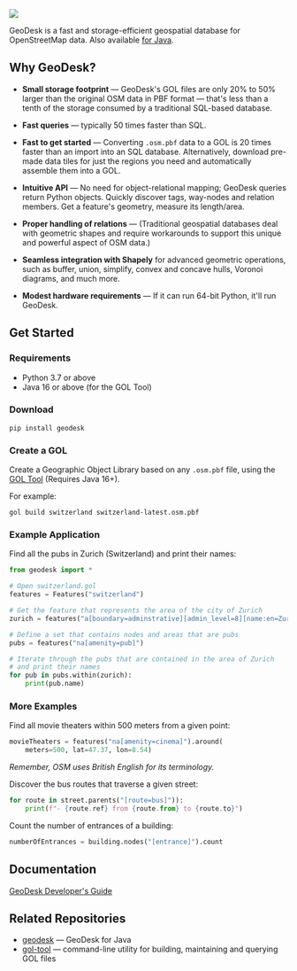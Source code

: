 <img src="https://docs.geodesk.com/img/github-header.png">

GeoDesk is a fast and storage-efficient geospatial database for OpenStreetMap data. 
Also available [for Java](http://www.github.com/clarisma/geodesk).

## Why GeoDesk?

- **Small storage footprint** &mdash; GeoDesk's GOL files are only 20% to 50% larger than the original OSM data in PBF format &mdash; that's less than a tenth of the storage consumed by a traditional SQL-based database.

- **Fast queries** &mdash; typically 50 times faster than SQL. 

- **Fast to get started** &mdash; Converting `.osm.pbf` data to a GOL is 20 times faster than an import into an SQL database. Alternatively, download pre-made data tiles for just the regions you need and automatically assemble them into a GOL.

- **Intuitive API** &mdash; No need for object-relational mapping; GeoDesk queries return Python objects. Quickly discover tags, way-nodes and relation members. Get a feature's geometry, measure its length/area. 
 
- **Proper handling of relations** &mdash; (Traditional geospatial databases deal with geometric shapes and require workarounds to support this unique and powerful aspect of OSM data.)

- **Seamless integration with Shapely** for advanced geometric operations, such as buffer, union, simplify, convex and concave hulls, Voronoi diagrams, and much more.

- **Modest hardware requirements** &mdash; If it can run 64-bit Python, it'll run GeoDesk.
 
## Get Started

### Requirements

- Python 3.7 or above
- Java 16 or above (for the GOL Tool)
 
### Download

```
pip install geodesk
```

### Create a GOL

Create a Geographic Object Library based on any `.osm.pbf` file, using the 
[GOL Tool](https://www.geodesk.com/download) (Requires Java 16+).

For example:

```
gol build switzerland switzerland-latest.osm.pbf
```

### Example Application

Find all the pubs in Zurich (Switzerland) and print their names:

```python
from geodesk import *

# Open switzerland.gol
features = Features("switzerland")      

# Get the feature that represents the area of the city of Zurich
zurich = features("a[boundary=adminstrative][admin_level=8][name:en=Zurich]").one

# Define a set that contains nodes and areas that are pubs
pubs = features("na[amenity=pub]")

# Iterate through the pubs that are contained in the area of Zurich
# and print their names
for pub in pubs.within(zurich):
    print(pub.name)        
```

### More Examples

Find all movie theaters within 500 meters from a given point:

```python
movieTheaters = features("na[amenity=cinema]").around(
    meters=500, lat=47.37, lon=8.54)
```

*Remember, OSM uses British English for its terminology.*

Discover the bus routes that traverse a given street:

```python
for route in street.parents("[route=bus]")):
    print(f"- {route.ref} from {route.from} to {route.to}")
```

Count the number of entrances of a building:

```python
numberOfEntrances = building.nodes("[entrance]").count
```

## Documentation

[GeoDesk Developer's Guide](https://docs.geodesk.com/python)

## Related Repositories

- [geodesk](http://www.github.com/clarisma/geodesk) &mdash; GeoDesk for Java
- [gol-tool](http://www.github.com/clarisma/gol-tool) &mdash; command-line utility for building, maintaining and querying GOL files
